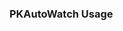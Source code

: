<div class="section">

<div class="titlepage">

<div>

<div>

### <span id="pkautowatch_usage"></span>PKAutoWatch Usage

</div>

</div>

</div>

</div>
